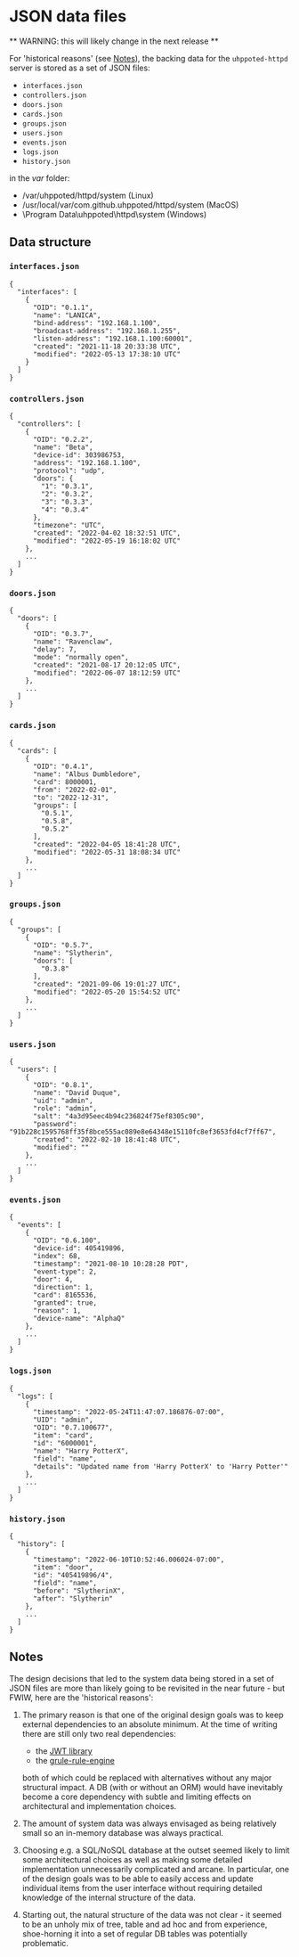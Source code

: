 # JSON data files

** WARNING: this will likely change in the next release **

For 'historical reasons' (see [Notes](#notes)), the backing data for the `uhppoted-httpd` server is stored as
a set of JSON files:

- `interfaces.json`
- `controllers.json`
- `doors.json`
- `cards.json`
- `groups.json`
- `users.json`
- `events.json`
- `logs.json`
- `history.json`

in the _var_ folder:

- /var/uhppoted/httpd/system (Linux)
- /usr/local/var/com.github.uhppoted/httpd/system (MacOS)
- \Program Data\uhppoted\httpd\system (Windows)

## Data structure

### `interfaces.json`
```
{
  "interfaces": [
    {
      "OID": "0.1.1",
      "name": "LANICA",
      "bind-address": "192.168.1.100",
      "broadcast-address": "192.168.1.255",
      "listen-address": "192.168.1.100:60001",
      "created": "2021-11-18 20:33:38 UTC",
      "modified": "2022-05-13 17:38:10 UTC"
    }
  ]
}
```

### `controllers.json`
```
{
  "controllers": [
    {
      "OID": "0.2.2",
      "name": "Beta",
      "device-id": 303986753,
      "address": "192.168.1.100",
      "protocol": "udp",
      "doors": {
        "1": "0.3.1",
        "2": "0.3.2",
        "3": "0.3.3",
        "4": "0.3.4"
      },
      "timezone": "UTC",
      "created": "2022-04-02 18:32:51 UTC",
      "modified": "2022-05-19 16:18:02 UTC"
    },
    ...
  ]
}
```

### `doors.json`
```
{
  "doors": [
    {
      "OID": "0.3.7",
      "name": "Ravenclaw",
      "delay": 7,
      "mode": "normally open",
      "created": "2021-08-17 20:12:05 UTC",
      "modified": "2022-06-07 18:12:59 UTC"
    },
    ...
  ]
}
```

### `cards.json`
```
{
  "cards": [
    {
      "OID": "0.4.1",
      "name": "Albus Dumbledore",
      "card": 8000001,
      "from": "2022-02-01",
      "to": "2022-12-31",
      "groups": [
        "0.5.1",
        "0.5.8",
        "0.5.2"
      ],
      "created": "2022-04-05 18:41:28 UTC",
      "modified": "2022-05-31 18:08:34 UTC"
    },
    ...
  ]
}
```

### `groups.json`
```
{
  "groups": [
    {
      "OID": "0.5.7",
      "name": "Slytherin",
      "doors": [
        "0.3.8"
      ],
      "created": "2021-09-06 19:01:27 UTC",
      "modified": "2022-05-20 15:54:52 UTC"
    },
    ...
  ]
}
```

### `users.json`
```
{
  "users": [
    {
      "OID": "0.8.1",
      "name": "David Duque",
      "uid": "admin",
      "role": "admin",
      "salt": "4a3d95eec4b94c236824f75ef8305c90",
      "password": "91b228c1595768ff35f8bce555ac089e8e64348e15110fc8ef3653fd4cf7ff67",
      "created": "2022-02-10 18:41:48 UTC",
      "modified": ""
    },
    ...
  ]
}
```

### `events.json`
```
{
  "events": [
    {
      "OID": "0.6.100",
      "device-id": 405419896,
      "index": 68,
      "timestamp": "2021-08-10 10:28:28 PDT",
      "event-type": 2,
      "door": 4,
      "direction": 1,
      "card": 8165536,
      "granted": true,
      "reason": 1,
      "device-name": "AlphaQ"
    },
    ...
  ]
}
```

### `logs.json`
```
{
  "logs": [
    {
      "timestamp": "2022-05-24T11:47:07.186876-07:00",
      "UID": "admin",
      "OID": "0.7.100677",
      "item": "card",
      "id": "6000001",
      "name": "Harry PotterX",
      "field": "name",
      "details": "Updated name from 'Harry PotterX' to 'Harry Potter'"
    },
    ...
  ]
}
```

### `history.json`
```
{
  "history": [
    {
      "timestamp": "2022-06-10T10:52:46.006024-07:00",
      "item": "door",
      "id": "405419896/4",
      "field": "name",
      "before": "SlytherinX",
      "after": "Slytherin"
    },
    ...
  ]
}
```

## Notes

The design decisions that led to the system data being stored in a set of JSON files are more than likely
going to be revisited in the near future - but FWIW, here are the 'historical reasons':

1. The primary reason is that one of the original design goals was to keep external dependencies to an 
   absolute minimum. At the time of writing there are still only two real dependencies:

   - the [JWT library](https://github.com/cristalhq/jwt/v3)
   - the [grule-rule-engine](https://github.com/hyperjumptech/grule-rule-engine)

   both of which could be replaced with alternatives without any major structural impact. A DB (with or
   without an ORM) would have inevitably become a core dependency with subtle and limiting effects on 
   architectural and implementation choices.

2. The amount of system data was always envisaged as being relatively small so an in-memory database was 
   always practical.

3. Choosing e.g. a SQL/NoSQL database at the outset seemed likely to limit some architectural choices as 
   well as making some detailed implementation unnecessarily complicated and arcane. In particular, one 
   of the design goals was to be able to easily access and update individual items from the user interface
   without requiring detailed knowledge of the internal structure of the data.

4. Starting out, the natural structure of the data was not clear - it seemed to be an unholy mix of tree, table
   and ad hoc and from experience, shoe-horning it into a set of regular DB tables was potentially problematic.





